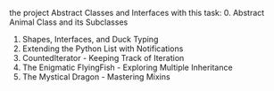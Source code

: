 the project Abstract Classes and Interfaces with this task:
0. Abstract Animal Class and its Subclasses
1. Shapes, Interfaces, and Duck Typing
2. Extending the Python List with Notifications
3. CountedIterator - Keeping Track of Iteration
4. The Enigmatic FlyingFish - Exploring Multiple Inheritance
5. The Mystical Dragon - Mastering Mixins
